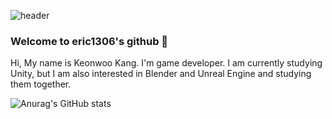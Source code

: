 ![header](https://capsule-render.vercel.app/api?type=Cylinder&color=timeGradient&height=200&section=header&text=eric1306's%20Github&fontSize=48)

### Welcome to eric1306's github 👋

Hi, My name is Keonwoo Kang. I'm game developer.
I am currently studying Unity, but I am also interested in Blender and Unreal Engine and studying them together.

![Anurag's GitHub stats](https://github-readme-stats.vercel.app/api?username=eric1306&show_icons=true&theme=radical)
